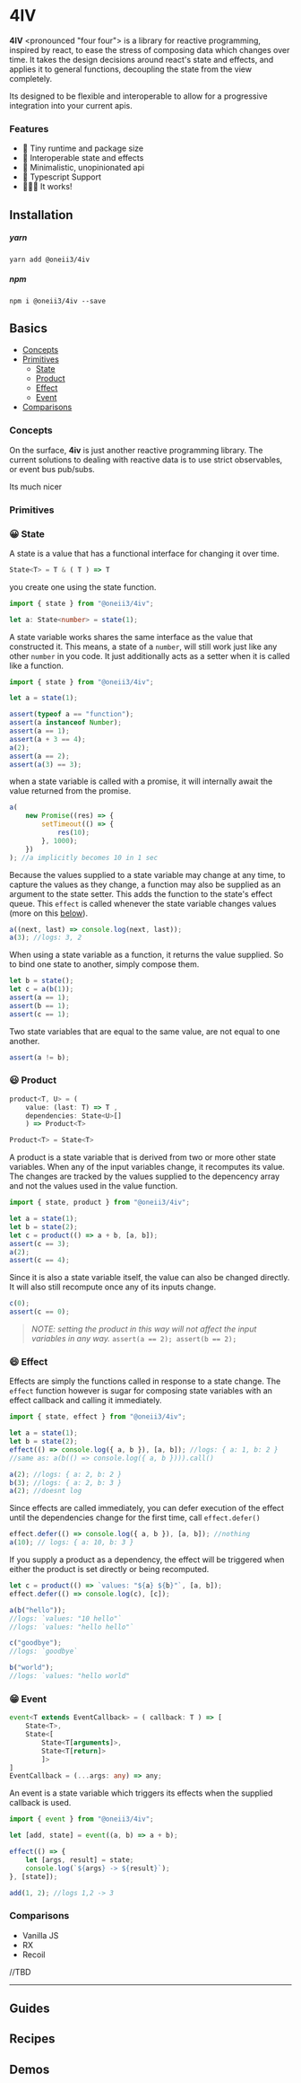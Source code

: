 # 4IV

**4IV** <pronounced "four four"> is a library for reactive programming, inspired by react, to ease the stress of composing data which changes over time. It takes the design decisions around react's state and effects, and applies it to general functions, decoupling the state from the view completely.

Its designed to be flexible and interoperable to allow for a progressive integration into your current apis.

### Features

-   🔬 Tiny runtime and package size
-   🧩 Interoperable state and effects
-   🙌 Minimalistic, unopinionated api
-   🤖 Typescript Support
-   🤷🏽‍♂️ It works!

## Installation

##### yarn

`yarn add @oneii3/4iv`

##### npm

`npm i @oneii3/4iv --save`

## Basics

-   [Concepts](#Concepts)
-   [Primitives](#Primitives)
    -   [State](#State)
    -   [Product](#Product)
    -   [Effect](#Effect)
    -   [Event](#Event)
-   [Comparisons](#Comparisons)

### Concepts

On the surface, **4iv** is just another reactive programming library. The current solutions to dealing with reactive data is to use strict observables, or event bus pub/subs.

<!-- But other libraries are too opinionated in their approach to dynamic data over time. Observables are great, but forces the programmer into this paradigm of utilizing the strict pub/sub interface to grab and manipulate values. -->

Its much nicer

### Primitives

### 😀 State

A state is a value that has a functional interface for changing it over time.

```typescript
State<T> = T & ( T ) => T
```

you create one using the state function.

```typescript
import { state } from "@oneii3/4iv";

let a: State<number> = state(1);
```

A state variable works shares the same interface as the value that constructed it. This means, a state of a `number`, will still work just like any other `number` in you code. It just additionally acts as a setter when it is called like a function.

```typescript
import { state } from "@oneii3/4iv";

let a = state(1);

assert(typeof a == "function");
assert(a instanceof Number);
assert(a == 1);
assert(a + 3 == 4);
a(2);
assert(a == 2);
assert(a(3) == 3);
```

when a state variable is called with a promise, it will internally await the value returned from the promise.

```typescript
a(
    new Promise((res) => {
        setTimeout(() => {
            res(10);
        }, 1000);
    })
); //a implicitly becomes 10 in 1 sec
```

Because the values supplied to a state variable may change at any time, to capture the values as they change, a function may also be supplied as an argument to the state setter. This adds the function to the state's effect queue. This `effect` is called whenever the state variable changes values (more on this [below](#Effect)).

```typescript
a((next, last) => console.log(next, last));
a(3); //logs: 3, 2
```

When using a state variable as a function, it returns the value supplied. So to bind one state to another, simply compose them.

```typescript
let b = state();
let c = a(b(1));
assert(a == 1);
assert(b == 1);
assert(c == 1);
```

Two state variables that are equal to the same value, are not equal to one another.

```typescript
assert(a != b);
```

### 😃 Product

```typescript
product<T, U> = (
    value: (last: T) => T ,
    dependencies: State<U>[]
    ) => Product<T>

Product<T> = State<T>
```

A product is a state variable that is derived from two or more other state variables. When any of the input variables change, it recomputes its value. The changes are tracked by the values supplied to the depencency array and not the values used in the value function.

```typescript
import { state, product } from "@oneii3/4iv";

let a = state(1);
let b = state(2);
let c = product(() => a + b, [a, b]);
assert(c == 3);
a(2);
assert(c == 4);
```

Since it is also a state variable itself, the value can also be changed directly. It will also still recompute once any of its inputs change.

```typescript
c(0);
assert(c == 0);
```

> _NOTE: setting the product in this way will not affect the input variables in any way._ `assert(a == 2); assert(b == 2);`

### 😄 Effect

Effects are simply the functions called in response to a state change. The `effect` function however is sugar for composing state variables with an effect callback and calling it immediately.

```typescript
import { state, effect } from "@oneii3/4iv";

let a = state(1);
let b = state(2);
effect(() => console.log({ a, b }), [a, b]); //logs: { a: 1, b: 2 }
//same as: a(b(() => console.log({ a, b }))).call()

a(2); //logs: { a: 2, b: 2 }
b(3); //logs: { a: 2, b: 3 }
a(2); //doesnt log
```

Since effects are called immediately, you can defer execution of the effect until the dependencies change for the first time, call `effect.defer()`

```typescript
effect.defer(() => console.log({ a, b }), [a, b]); //nothing
a(10); // logs: { a: 10, b: 3 }
```

If you supply a product as a dependency, the effect will be triggered when either the product is set directly or being recomputed.

```typescript
let c = product(() => `values: "${a} ${b}"`, [a, b]);
effect.defer(() => console.log(c), [c]);

a(b("hello"));
//logs: `values: "10 hello"`
//logs: `values: "hello hello"`

c("goodbye");
//logs: `goodbye`

b("world");
//logs: `values: "hello world"
```

### 😁 Event

```typescript
event<T extends EventCallback> = ( callback: T ) => [
    State<T>,
    State<[
        State<T[arguments]>,
        State<T[return]>
        ]>
]
EventCallback = (...args: any) => any;
```

An event is a state variable which triggers its effects when the supplied callback is used.

```typescript
import { event } from "@oneii3/4iv";

let [add, state] = event((a, b) => a + b);

effect(() => {
    let [args, result] = state;
    console.log(`${args} -> ${result}`);
}, [state]);

add(1, 2); //logs 1,2 -> 3
```

### Comparisons

-   Vanilla JS
-   RX
-   Recoil

//TBD

---

## Guides

## Recipes

## Demos
